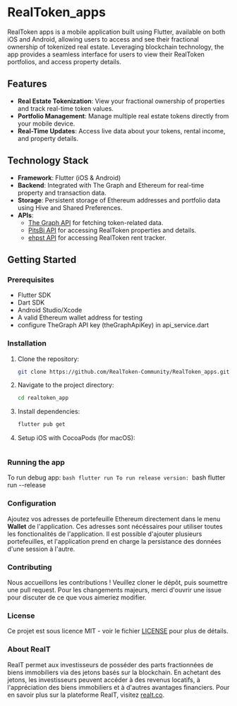 # RealToken_apps

RealToken apps is a mobile application built using Flutter, available on both iOS and Android, allowing users to access and see their fractional ownership of tokenized real estate. Leveraging blockchain technology, the app provides a seamless interface for users to view their RealToken portfolios, and access property details.

## Features

- **Real Estate Tokenization**: View your fractional ownership of properties and track real-time token values.
- **Portfolio Management**: Manage multiple real estate tokens directly from your mobile device.
- **Real-Time Updates**: Access live data about your tokens, rental income, and property details.

## Technology Stack

- **Framework**: Flutter (iOS & Android)
- **Backend**: Integrated with The Graph and Ethereum for real-time property and transaction data.
- **Storage**: Persistent storage of Ethereum addresses and portfolio data using Hive and Shared Preferences.
- **APIs**: 
  - [The Graph API](https://gateway-arbitrum.network.thegraph.com) for fetching token-related data.
  - [PitsBi API](https://pitswap-api.herokuapp.com) for accessing RealToken properties and details.
  - [ehpst API](https://ehpst.duckdns.org) for accessing RealToken rent tracker.


## Getting Started

### Prerequisites

- Flutter SDK
- Dart SDK
- Android Studio/Xcode
- A valid Ethereum wallet address for testing
- configure TheGraph API key (theGraphApiKey) in api_service.dart

### Installation

1. Clone the repository:
   ```bash
   git clone https://github.com/RealToken-Community/RealToken_apps.git
2. Navigate to the project directory:
    ```bash
    cd realtoken_app
3. Install dependencies:
    ```bash
    flutter pub get
4. Setup iOS with CocoaPods (for macOS):
    ```bash
### Running the app
To run debug app:
    ```bash
    flutter run
To run release version:
    ```bash
    flutter run --release

### Configuration
Ajoutez vos adresses de portefeuille Ethereum directement dans le menu **Wallet** de l'application. Ces adresses sont nécéssaires pour utiliser toutes les fonctionalités de l'application. Il est possible d'ajouter plusieurs portefeuilles, et l'application prend en charge la persistance des données d'une session à l'autre.

### Contributing

Nous accueillons les contributions ! Veuillez cloner le dépôt, puis soumettre une pull request. Pour les changements majeurs, merci d'ouvrir une issue pour discuter de ce que vous aimeriez modifier.

### License

Ce projet est sous licence MIT - voir le fichier [LICENSE](LICENSE) pour plus de détails.

### About RealT

RealT permet aux investisseurs de posséder des parts fractionnées de biens immobiliers via des jetons basés sur la blockchain. En achetant des jetons, les investisseurs peuvent accéder à des revenus locatifs, à l'appréciation des biens immobiliers et à d'autres avantages financiers. Pour en savoir plus sur la plateforme RealT, visitez [realt.co](https://realt.co).


